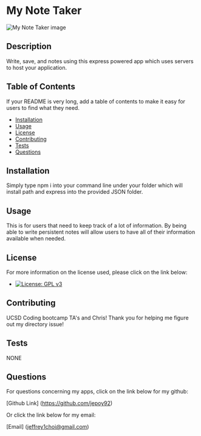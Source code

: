 
# My Note Taker
![My Note Taker image](../Develop/assets/MyNoteTaker.png)
## Description 

Write, save, and notes using this express powered app which uses servers to host your application.


## Table of Contents

If your README is very long, add a table of contents to make it easy for users to find what they need.

* [Installation](#installation)
* [Usage](#usage)
* [License](#license)
* [Contributing](#contributing)
* [Tests](#tests)
* [Questions](#questions)


## Installation

Simply type npm i into your command line under your folder which will install path and express into the provided JSON folder.

## Usage 

This is for users that need to keep track of a lot of information. By being able to write persistent notes will allow users to have all of their information available when needed. 

## License

  For more information on the license used, please click on the link below:

- [![License: GPL v3](https://img.shields.io/badge/License-GPL%20v3-blue.svg)](http://www.gnu.org/licenses/gpl-3.0)



## Contributing

UCSD Coding bootcamp TA's and Chris! Thank you for helping me figure out my directory issue!

## Tests 

NONE

## Questions

  For questions concerning my apps, click on the link below for my github:

  [Github Link] (https://github.com/jepoy92)

  Or click the link below for my email:

  [Email] (jeffrey1choi@gmail.com)
